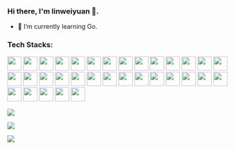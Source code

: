 ### Hi there, I'm linweiyuan 👋.

- 🌱 I’m currently learning Go.

<!--
**linweiyuan/linweiyuan** is a ✨ _special_ ✨ repository because its `README.md` (this file) appears on your GitHub profile.

Here are some ideas to get you started:

- 🔭 I’m currently working on ...
- 🌱 I’m currently learning ...
- 👯 I’m looking to collaborate on ...
- 🤔 I’m looking for help with ...
- 💬 Ask me about ...
- 📫 How to reach me: ...
- 😄 Pronouns: ...
- ⚡ Fun fact: ...
-->

<h3 align="left">Tech Stacks:</h3>
<p align="left">
  <a href="#"><img src="https://www.vectorlogo.zone/logos/golang/golang-icon.svg" width="32" height="32" /></a>
  <a href="#"><img src="https://www.vectorlogo.zone/logos/java/java-icon.svg" width="32" height="32" /></a>
  <a href="#"><img src="https://www.vectorlogo.zone/logos/springio/springio-icon.svg" width="32" height="32" /></a>
  <a href="#"><img src="https://www.vectorlogo.zone/logos/apache_tomcat/apache_tomcat-icon.svg" width="32" height="32" /></a>
  <a href="#"><img src="https://www.vectorlogo.zone/logos/kotlinlang/kotlinlang-icon.svg" width="32" height="32" /></a>
  <a href="#"><img src="https://www.vectorlogo.zone/logos/mysql/mysql-icon.svg" width="32" height="32" /></a>
  <a href="#"><img src="https://www.vectorlogo.zone/logos/mariadb/mariadb-icon.svg" width="32" height="32" /></a>
  <a href="#"><img src="https://www.vectorlogo.zone/logos/postgresql/postgresql-icon.svg" width="32" height="32" /></a>
  <a href="#"><img src="https://www.vectorlogo.zone/logos/oracle/oracle-icon.svg" width="32" height="32" /></a>
  <a href="#"><img src="https://www.vectorlogo.zone/logos/redis/redis-icon.svg" width="32" height="32" /></a>
  <a href="#"><img src="https://www.vectorlogo.zone/logos/mongodb/mongodb-icon.svg" width="32" height="32" /></a>
  <a href="#"><img src="https://www.vectorlogo.zone/logos/elastic/elastic-icon.svg" width="32" height="32" /></a>
  <a href="#"><img src="https://www.vectorlogo.zone/logos/elasticco_logstash/elasticco_logstash-icon.svg" width="32" height="32" /></a>
  <a href="#"><img src="https://www.vectorlogo.zone/logos/elasticco_kibana/elasticco_kibana-icon.svg" width="32" height="32" /></a>
  <a href="#"><img src="https://www.vectorlogo.zone/logos/rabbitmq/rabbitmq-icon.svg" width="32" height="32" /></a>
  <a href="#"><img src="https://www.vectorlogo.zone/logos/git-scm/git-scm-icon.svg" width="32" height="32" /></a>
  <a href="#"><img src="https://www.vectorlogo.zone/logos/github/github-icon.svg" width="32" height="32" /></a>
  <a href="#"><img src="https://www.vectorlogo.zone/logos/archlinux/archlinux-icon.svg" width="32" height="32" /></a>
  <a href="#"><img src="https://www.vectorlogo.zone/logos/linux/linux-icon.svg" width="32" height="32" /></a>
  <a href="#"><img src="https://www.vectorlogo.zone/logos/gnu_bash/gnu_bash-icon.svg" width="32" height="32" /></a>
  <a href="#"><img src="https://www.vectorlogo.zone/logos/virtualbox/virtualbox-icon.svg" width="32" height="32" /></a>
  <a href="#"><img src="https://www.vectorlogo.zone/logos/docker/docker-icon.svg" width="32" height="32" /></a>
  <a href="#"><img src="https://www.vectorlogo.zone/logos/kubernetes/kubernetes-icon.svg" width="32" height="32" /></a>
  <a href="#"><img src="https://www.vectorlogo.zone/logos/rancher/rancher-icon.svg" width="32" height="32" /></a>
  <a href="#"><img src="https://www.vectorlogo.zone/logos/nginx/nginx-icon.svg" width="32" height="32" /></a>
  <a href="#"><img src="https://www.vectorlogo.zone/logos/apache_zookeeper/apache_zookeeper-icon.svg" width="32" height="32" /></a>
  <a href="#"><img src="https://www.vectorlogo.zone/logos/jenkins/jenkins-icon.svg" width="32" height="32" /></a>
  <a href="#"><img src="https://www.vectorlogo.zone/logos/android/android-icon.svg" width="32" height="32" /></a>
  <a href="#"><img src="https://www.vectorlogo.zone/logos/python/python-icon.svg" width="32" height="32" /></a>
  <a href="#"><img src="https://www.vectorlogo.zone/logos/javascript/javascript-icon.svg" width="32" height="32" /></a>
  <a href="#"><img src="https://www.vectorlogo.zone/logos/jquery/jquery-icon.svg" width="32" height="32" /></a>
  <a href="#"><img src="https://www.vectorlogo.zone/logos/vuejs/vuejs-icon.svg" width="32" height="32" /></a>
  <a href="#"><img src="https://www.vectorlogo.zone/logos/reactjs/reactjs-icon.svg" width="32" height="32" /></a>
</p>

<!-- | <a href="#"><img align="center" src="https://github-readme-stats.vercel.app/api?username=linweiyuan&count_private=true&show_icons=true&theme=dracula&include_all_commits=true&hide_border=false&hide_border=true" alt="linweiyuan's github stats" /></a> | <a href="#"><img align="center" src="https://github-readme-stats.vercel.app/api/top-langs/?username=linweiyuan&layout=compact&theme=dracula&hide_border=true" /></a> |
| ------------- | ------------- | -->

<p align="left"><img src="https://github-profile-trophy.vercel.app/?username=linweiyuan&theme=dracula&row=1" /></p>

<p align="left"><img src="https://github-readme-stats.vercel.app/api/top-langs/?username=linweiyuan&layout=compact&theme=dracula&hide_border=true" /></p>

<p align="left"><img src="https://komarev.com/ghpvc/?username=linweiyuan&label=Profile%20views&color=0e75b6&style=flat" /></p>
